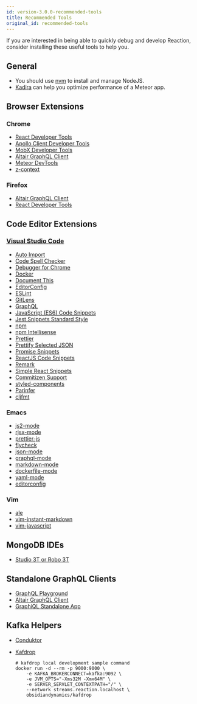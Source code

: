 ```yaml
---
id: version-3.0.0-recommended-tools
title: Recommended Tools
original_id: recommended-tools
---
```


If you are interested in being able to quickly debug and develop Reaction, consider installing these useful tools to help you.

## General

- You should use [nvm](https://github.com/creationix/nvm) to install and manage NodeJS.
- [Kadira](https://github.com/kadira-open/kadira-server) can help you optimize performance of a Meteor app.

## Browser Extensions

### Chrome

- [React Developer Tools](https://chrome.google.com/webstore/detail/react-developer-tools/fmkadmapgofadopljbjfkapdkoienihi)
- [Apollo Client Developer Tools](https://chrome.google.com/webstore/detail/apollo-client-developer-t/jdkknkkbebbapilgoeccciglkfbmbnfm)
- [MobX Developer Tools](https://chrome.google.com/webstore/detail/mobx-developer-tools/pfgnfdagidkfgccljigdamigbcnndkod)
- [Altair GraphQL Client](https://chrome.google.com/webstore/detail/altair-graphql-client/flnheeellpciglgpaodhkhmapeljopja)
- [Meteor DevTools](https://chrome.google.com/webstore/detail/meteor-devtools/ippapidnnboiophakmmhkdlchoccbgje)
- [z-context](https://chrome.google.com/webstore/detail/z-context/jigamimbjojkdgnlldajknogfgncplbh)

### Firefox

- [Altair GraphQL Client](https://addons.mozilla.org/en-US/firefox/addon/altair-graphql-client/)
- [React Developer Tools](https://addons.mozilla.org/en-US/firefox/addon/react-devtools/)

## Code Editor Extensions

### [Visual Studio Code](https://code.visualstudio.com/)

- [Auto Import](https://marketplace.visualstudio.com/items?itemName=steoates.autoimport)
- [Code Spell Checker](https://marketplace.visualstudio.com/items?itemName=streetsidesoftware.code-spell-checker)
- [Debugger for Chrome](https://marketplace.visualstudio.com/items?itemName=msjsdiag.debugger-for-chrome)
- [Docker](https://marketplace.visualstudio.com/items?itemName=PeterJausovec.vscode-docker)
- [Document This](https://marketplace.visualstudio.com/items?itemName=joelday.docthis)
- [EditorConfig](https://marketplace.visualstudio.com/items?itemName=EditorConfig.EditorConfig)
- [ESLint](https://marketplace.visualstudio.com/items?itemName=dbaeumer.vscode-eslint)
- [GitLens](https://marketplace.visualstudio.com/items?itemName=eamodio.gitlens)
- [GraphQL](https://marketplace.visualstudio.com/items?itemName=kumar-harsh.graphql-for-vscode)
- [JavaScript (ES6) Code Snippets](https://marketplace.visualstudio.com/items?itemName=xabikos.JavaScriptSnippets)
- [Jest Snippets Standard Style](https://marketplace.visualstudio.com/items?itemName=shtian.jest-snippets-standard)
- [npm](https://marketplace.visualstudio.com/items?itemName=eg2.vscode-npm-script)
- [npm Intellisense](https://marketplace.visualstudio.com/items?itemName=christian-kohler.npm-intellisense)
- [Prettier](https://marketplace.visualstudio.com/items?itemName=esbenp.prettier-vscode)
- [Prettify Selected JSON](https://marketplace.visualstudio.com/items?itemName=vthiery.prettify-selected-json)
- [Promise Snippets](https://marketplace.visualstudio.com/items?itemName=progre.promise-snippets)
- [ReactJS Code Snippets](https://marketplace.visualstudio.com/items?itemName=xabikos.ReactSnippets)
- [Remark](https://marketplace.visualstudio.com/items?itemName=mrmlnc.vscode-remark)
- [Simple React Snippets](https://marketplace.visualstudio.com/items?itemName=burkeholland.simple-react-snippets)
- [Commitizen Support](https://marketplace.visualstudio.com/items?itemName=KnisterPeter.vscode-commitizen)
- [styled-components](https://marketplace.visualstudio.com/items?itemName=jpoissonnier.vscode-styled-components)
- [Parinfer](https://marketplace.visualstudio.com/items?itemName=shaunlebron.vscode-parinfer)
- [cljfmt](https://marketplace.visualstudio.com/items?itemName=pedrorgirardi.vscode-cljfmt)

### Emacs

 - [js2-mode](https://melpa.org/#/js2-mode)
 - [rjsx-mode](https://melpa.org/#/rjsx-mode)
 - [prettier-js](https://melpa.org/#/prettier-js)
 - [flycheck](https://melpa.org/#/flycheck)
 - [json-mode](https://melpa.org/#/json-mode)
 - [graphql-mode](https://melpa.org/#/graphql-mode)
 - [markdown-mode](https://melpa.org/#/markdown-mode)
 - [dockerfile-mode](https://melpa.org/#/dockerfile-mode)
 - [yaml-mode](https://melpa.org/#/yaml-mode)
 - [editorconfig](https://melpa.org/#/editorconfig)

### Vim

- [ale](https://github.com/w0rp/ale)
- [vim-instant-markdown](https://github.com/suan/vim-instant-markdown)
- [vim-javascript](https://github.com/pangloss/vim-javascript)

## MongoDB IDEs

- [Studio 3T or Robo 3T](https://robomongo.org/)

## Standalone GraphQL Clients

- [GraphQL Playground](https://github.com/prismagraphql/graphql-playground)
- [Altair GraphQL Client](https://altair.sirmuel.design/)
- [GraphiQL Standalone App](https://github.com/skevy/graphiql-app)

## Kafka Helpers

- [Conduktor](https://www.conduktor.io/download)
- [Kafdrop](https://github.com/obsidiandynamics/kafdrop)


  ```shell
  # kafdrop local development sample command
  docker run -d --rm -p 9000:9000 \
      -e KAFKA_BROKERCONNECT=kafka:9092 \
      -e JVM_OPTS="-Xms32M -Xmx64M" \
      -e SERVER_SERVLET_CONTEXTPATH="/" \
      --network streams.reaction.localhost \
      obsidiandynamics/kafdrop
  ```
